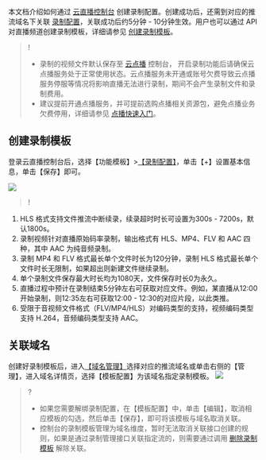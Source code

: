 本文档介绍如何通过 [云直播控制台](https://console.cloud.tencent.com/live) 创建录制配置。创建成功后，还需到对应的推流域名下关联 [录制配置](https://cloud.tencent.com/document/product/267/35251)，关联成功后约5分钟 - 10分钟生效。用户也可以通过 API 对直播频道创建录制模板，详细请参见 [创建录制模板](https://cloud.tencent.com/document/api/267/32614)。

>!
>- 录制的视频文件默认保存至 [云点播](https://console.cloud.tencent.com/vod/overview) 控制台， 开启录制功能后请确保云点播服务处于正常使用状态。云点播服务未开通或账号欠费导致云点播服务停服等情况将影响直播无法进行录制，期间不会产生录制文件和录制费用。
>- 建议提前开通点播服务，并可提前选购点播相关资源包，避免点播业务欠费停用，详细请参见 [点播快速入门](https://cloud.tencent.com/document/product/266/8757)。

## 创建录制模板
登录云直播控制台后，选择【功能模板】>[【录制配置】](https://console.cloud.tencent.com/live/config/record)，单击【+】设置基本信息，单击【保存】即可。

![](https://main.qcloudimg.com/raw/d5352513fa5b9388a01edd3f37e97c28.png)


>! 
1. HLS 格式支持文件推流中断续录，续录超时时长可设置为300s - 7200s，默认1800s。
2. 录制视频针对直播原始码率录制，输出格式有 HLS、MP4、FLV 和 AAC 四种，其中 AAC 为纯音频录制。
1. 录制 MP4 和 FLV 格式最长单个文件时长为120分钟，录制 HLS 格式最长单个文件时长无限制，如果超出则新建文件继续录制。
1. 单个录制文件保存最大时长均为1080天，文件保存时长0为永久。
1. 直播过程中预计在录制结束5分钟左右可获取对应文件。例如，某直播从12:00开始录制，则12:35左右可获取12:00 - 12:30的对应片段，以此类推。
1. 受限于音视频文件格式（FLV/MP4/HLS）对编码类型的支持，视频编码类型支持 H.264，音频编码类型支持 AAC。

## 关联域名
创建好录制模板后，进入[【域名管理】](https://console.cloud.tencent.com/live/domainmanage)选择对应的推流域名或单击右侧的【管理】，进入域名详情页，选择【模板配置】为该域名指定录制模板。
![](https://main.qcloudimg.com/raw/03810e82a6429ba8ad606b6c02503a9d.png)
>?
>- 如果您需要解绑录制配置，在【模板配置】中，单击【编辑】，取消相应模板的勾选，然后单击【保存】，即可将该模板与域名取消关联。
>- 控制台的录制模板管理为域名维度，暂时无法取消关联接口创建的规则，如果是通过录制管理接口关联指定流的，则需要通过调用 [删除录制模板](https://cloud.tencent.com/document/product/267/32612) 解除关联。






